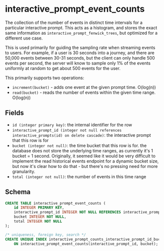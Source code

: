 # interactive_prompt_event_counts

The collection of the number of events in distinct time intervals for a
particular interactive prompt. This acts as a histogram, and stores the exact
same information as `interactive_prompt_fenwick_trees`, but optimized for a
different use case.

This is used primarily for guiding the sampling rate when streaming events to
users. For example, if a user is 30 seconds into a journey, and there are
50,000 events between 30-31 seconds, but the client can only handle 500
events per second, the server will know to sample only 1% of the events
uniformly at random to get about 500 events for the user.

This primarily supports two operations:

- `increment(bucket)` - adds one event at the given prompt time. O(log(n))
- `read(bucket)` - reads the number of events within the given time range. O(log(n))

## Fields

- `id (integer primary key)`: the internal identifier for the row
- `interactive_prompt_id (integer not null references interactive_prompts(id) on delete cascade)`:
  the interactive prompt that this row is for
- `bucket (integer not null)`: the time bucket that this row is for. the database does
  not store the underlying time ranges, as currently it's 1 bucket = 1 second. Originally,
  it seemed like it would be very difficult to implement the read historical events endpoint
  for a dynamic bucket size, but now it's clear how to do that - but there's no pressing need
  for more granularity.
- `total (integer not null)`: the number of events in this time range

## Schema

```sql
CREATE TABLE interactive_prompt_event_counts (
    id INTEGER PRIMARY KEY,
    interactive_prompt_id INTEGER NOT NULL REFERENCES interactive_prompts(id) ON DELETE CASCADE,
    bucket INTEGER NOT NULL,
    total INTEGER NOT NULL
);

/* uniqueness, foreign key, search */
CREATE UNIQUE INDEX interactive_prompt_counts_interactive_prompt_id_bucket_idx
    ON interactive_prompt_event_counts(interactive_prompt_id, bucket);
```
